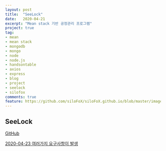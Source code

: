 ```yaml
---
layout: post
title:  "SeeLock"
date:   2020-04-21
excerpt: "Mean stack 기반 공정관리 프로그램"
project: true
tag:
- mean 
- mean stack
- mongodb
- mongo
- node
- node.js
- handsontable
- axios
- express
- blog
- project
- seelock
- silofox
comments: true
feature: https://github.com/siloFoX/siloFoX.github.io/blob/master/images/seelock/seelock-feature.jpg?raw=true
---
```


## SeeLock 

[GitHub](https://github.com/siloFoX/seelock)

[2020-04-23 여러가지 요구사항이 발생](https://silofox.github.io///seelock-report/)